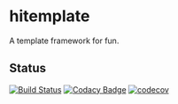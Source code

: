 # hitemplate
A template framework for fun.

## Status
[![Build Status](https://travis-ci.org/MichaelHai/hitemplate.svg?branch=master)](https://travis-ci.org/MichaelHai/hitemplate)
[![Codacy Badge](https://api.codacy.com/project/badge/Grade/7f33ca5325724798b66ae6bbb6e1191a)](https://www.codacy.com/app/michael-wanghai/hitemplate?utm_source=github.com&amp;utm_medium=referral&amp;utm_content=MichaelHai/hitemplate&amp;utm_campaign=Badge_Grade)
[![codecov](https://codecov.io/gh/MichaelHai/hitemplate/branch/master/graph/badge.svg)](https://codecov.io/gh/MichaelHai/hitemplate)
